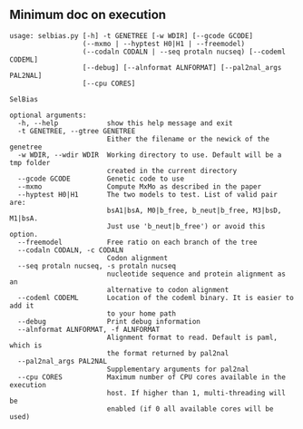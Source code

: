 ## Minimum doc on execution

    usage: selbias.py [-h] -t GENETREE [-w WDIR] [--gcode GCODE]
                      (--mxmo | --hyptest H0|H1 | --freemodel)
                      (--codaln CODALN | --seq protaln nucseq) [--codeml CODEML]
                      [--debug] [--alnformat ALNFORMAT] [--pal2nal_args PAL2NAL]
                      [--cpu CORES]

    SelBias

    optional arguments:
      -h, --help            show this help message and exit
      -t GENETREE, --gtree GENETREE
                            Either the filename or the newick of the genetree
      -w WDIR, --wdir WDIR  Working directory to use. Default will be a tmp folder
                            created in the current directory
      --gcode GCODE         Genetic code to use
      --mxmo                Compute MxMo as described in the paper
      --hyptest H0|H1       The two models to test. List of valid pair are:
                            bsA1|bsA, M0|b_free, b_neut|b_free, M3|bsD, M1|bsA.
                            Just use 'b_neut|b_free') or avoid this option.
      --freemodel           Free ratio on each branch of the tree
      --codaln CODALN, -c CODALN
                            Codon alignment
      --seq protaln nucseq, -s protaln nucseq
                            nucleotide sequence and protein alignment as an
                            alternative to codon alignment
      --codeml CODEML       Location of the codeml binary. It is easier to add it
                            to your home path
      --debug               Print debug information
      --alnformat ALNFORMAT, -f ALNFORMAT
                            Alignment format to read. Default is paml, which is
                            the format returned by pal2nal
      --pal2nal_args PAL2NAL
                            Supplementary arguments for pal2nal
      --cpu CORES           Maximum number of CPU cores available in the execution
                            host. If higher than 1, multi-threading will be
                            enabled (if 0 all available cores will be used)
